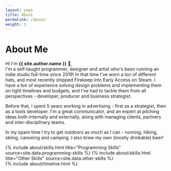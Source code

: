 ```yaml
---
layout: page
title: About
permalink: /about/
weight: 3
---
```


# **About Me**

Hi I'm **{{ site.author.name }}** :wave:,<br>
I'm a self-taught programmer, designer and artist who's been running an indie studio full-time since 2019! In that time I've worn a ton of different hats, and most recently shipped Firekeep into Early Access on Steam. I have a ton of experience solving design problems and implementing them on tight timelines and budgets, and I've had to tackle them from all perspectives - developer, producer and business strategist. 

Before that, I spent 5 years working in advertising - first as a strategist, then as a tools developer. I'm a great communicator, and an expert at pitching ideas both internally and externally, along with managing clients, partners and inter-disciplinary teams.

In my spare time I try to get outdoors as much as I can - running, hiking, skiing, canoeing and camping. I also brew my own (mostly drinkable) beer!

<div class="row">
{% include about/skills.html title="Programming Skills" source=site.data.programming-skills %}
{% include about/skills.html title="Other Skills" source=site.data.other-skills %}
</div>

<div class="row">
{% include about/timeline.html %}
</div>